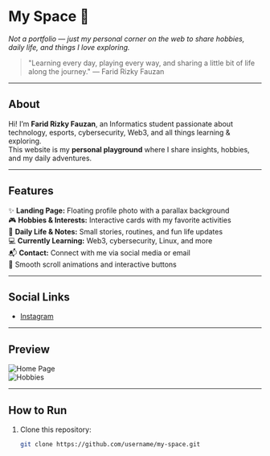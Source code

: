 # My Space 🌌
_Not a portfolio — just my personal corner on the web to share hobbies, daily life, and things I love exploring._

> "Learning every day, playing every way, and sharing a little bit of life along the journey." — Farid Rizky Fauzan

---

## About
Hi! I’m **Farid Rizky Fauzan**, an Informatics student passionate about technology, esports, cybersecurity, Web3, and all things learning & exploring.  
This website is my **personal playground** where I share insights, hobbies, and my daily adventures.

---

## Features
✨ **Landing Page:** Floating profile photo with a parallax background  
🎮 **Hobbies & Interests:** Interactive cards with my favorite activities  
📖 **Daily Life & Notes:** Small stories, routines, and fun life updates  
💻 **Currently Learning:** Web3, cybersecurity, Linux, and more  
📬 **Contact:** Connect with me via social media or email  
🚀 Smooth scroll animations and interactive buttons

---

## Social Links
- [Instagram](https://www.instagram.com/zoeeznn/)
  
---

## Preview
![Home Page](./screenshot-home.png)  
![Hobbies](./screenshot-hobbies.png)  

---

## How to Run
1. Clone this repository:  
   ```bash
   git clone https://github.com/username/my-space.git
